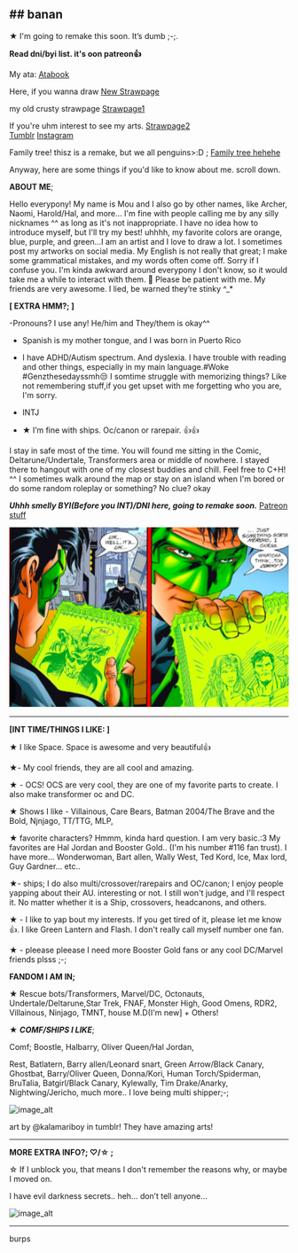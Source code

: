 ## ## banan
★ I'm going to remake this soon. It’s dumb ;-;.

****Read dni/byi list. it's oon patreon👍****


My ata: [Atabook](https://haljordan.atabook.org/)

Here, if you wanna draw [New Strawpage](https://jordanhal.straw.page) 

my old crusty strawpage [Strawpage1](https://ang3lcake.straw.page)

If you're uhm interest to see my arts.
[Strawpage2](https://ang3lcakeart.straw.page/)   
[Tumblr](https://www.tumblr.com/blog/angelc3ke)
[Instagram](https://www.instagram.com/haroldjordanfan/)

Family tree! thisz is a remake, but we all penguins>:D ; [Family tree hehehe](https://jordanhal.straw.page/aremakeoffamilytree)

Anyway, here are some things if you'd like to know about me. scroll down.

****ABOUT ME****;

Hello everypony! My name is Mou and I also go by other names, like Archer, Naomi, Harold/Hal, and more... I'm fine with people calling me by any silly nicknames ^^ as long as it's not inappropriate. I have no idea how to introduce myself, but I'll try my best! uhhhh, my favorite colors are orange, blue, purple, and green...I am an artist and I love to draw a lot. I sometimes post my artworks on social media. My English is not really that great; I make some grammatical mistakes, and my words often come off. Sorry if I confuse you. I'm kinda awkward around everypony I don't know, so it would take me a while to interact with them. 🫠 Please be patient with me. My friends are very awesome. I lied, be warned they’re stinky ^_*



****[ EXTRA HMM?; ]****

-Pronouns? I use any! He/him and They/them is okay^^

- Spanish is my mother tongue, and I was born in Puerto Rico

- I have ADHD/Autism spectrum. And dyslexia. I have trouble with reading and other things, especially in my main language.#Woke #Genzthesedayssmh😒  I somtime struggle with memorizing things? Like not remembering stuff,if you get upset with me forgetting who you are, I'm sorry. 

- INTJ

- ★ I’m fine with ships. Oc/canon or rarepair. 👍👍

I stay in safe most of the time. You will found me sitting in the Comic, Deltarune/Undertale, Transformers area or middle of nowhere. I stayed there to hangout with one of my closest buddies and chill. Feel free to C+H! ^^ I sometimes walk around the map or stay on an island when I'm bored or do some random roleplay or something? No clue? okay

*****Uhhh smelly BYI(Before you INT)/DNI here, going to remake soon.***** [Patreon stuff](https://www.patreon.com/c/arrowofliez/about) 

 
 ![image_alt](https://github.com/StaticSh0ck/StaticSh0ck/blob/4f8d446d160b0167330cfcf5c6869e950732a126/Screenshot%202025-06-16%204.02.48%20AM.png)
____________________________


****[INT TIME/THINGS I LIKE: ]****

★ I like Space. Space is awesome and very beautiful👍

★- My cool friends, they are all cool and amazing.

★ - OCS! OCS are very cool, they are one of my favorite parts to create. I also make transformer oc and DC.

★ Shows I like - Villainous, Care Bears, Batman 2004/The Brave and the Bold, Njnjago, TT/TTG, MLP,


★ favorite characters? Hmmm, kinda hard question. I am very basic.:3 My favorites are Hal Jordan and Booster Gold.. (I'm his number #116 fan trust). I have more… Wonderwoman, Bart allen, Wally West, Ted Kord, Ice, Max lord, Guy Gardner… etc..

★- ships; I do also multi/crossover/rarepairs and OC/canon; I enjoy people yapping about their AU. interesting or not. I still won't judge, and I'll respect it. No matter whether it is a Ship, crossovers, headcanons, and others.

★ - I like to yap bout my interests. If you get tired of it, please let me know👍. I like Green Lantern and Flash. I don't really call myself number one fan.

★ - pleease pleease I need more Booster Gold fans or any cool DC/Marvel friends plsss ;-;


****FANDOM I AM IN;****

★ Rescue bots/Transformers, Marvel/DC, Octonauts, Undertale/Deltarune,Star Trek, FNAF, Monster High, Good Omens, RDR2, Villainous, Ninjago, TMNT, house M.D(I'm new] + Others!

★ ***COMF/SHIPS I LIKE***; 

Comf; Boostle, Halbarry, Oliver Queen/Hal Jordan,

Rest, Batlatern, Barry allen/Leonard snart, Green Arrow/Black Canary, Ghostbat, Barry/Oliver Queen, Donna/Kori, Human Torch/Spiderman, BruTalia, Batgirl/Black Canary, Kylewally, Tim Drake/Anarky, Nightwing/Jericho, much more.. I love being multi shipper;-;


![image_alt](https://github.com/metaleaterr/metaleaterr/blob/4d4082f1cca119e035dd80fd18f28f5e1f6d71df/Green%20lantern%20and%20green%20arrow.jpeg)

art by @kalamariboy in tumblr! They have amazing arts!




____________________________________

****MORE EXTRA INFO?; ♡/☆ ;****

☆ If I unblock you, that means I don't remember the reasons why, or maybe I moved on.

I have evil darkness secrets.. heh… don’t tell anyone…



![image_alt](https://github.com/metaleaterr/metaleaterr/blob/27e1f81af66089d3dfc3087fac6593ba34f6e9a6/IMG_3895.webp)

_____________________________

burps
